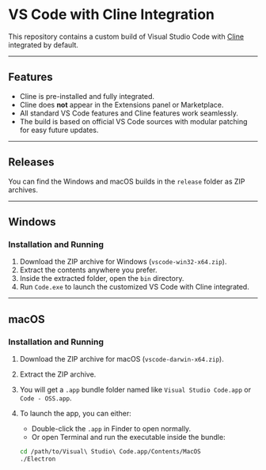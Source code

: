 # VS Code with Cline Integration

This repository contains a custom build of Visual Studio Code with [Cline](https://github.com/cline/cline) integrated by default.

---

## Features

- Cline is pre-installed and fully integrated.
- Cline does **not** appear in the Extensions panel or Marketplace.
- All standard VS Code features and Cline features work seamlessly.
- The build is based on official VS Code sources with modular patching for easy future updates.

---

## Releases

You can find the Windows and macOS builds in the `release` folder as ZIP archives.

---

## Windows

### Installation and Running

1. Download the ZIP archive for Windows (`vscode-win32-x64.zip`).
2. Extract the contents anywhere you prefer.
3. Inside the extracted folder, open the `bin` directory.
4. Run `Code.exe` to launch the customized VS Code with Cline integrated.

---

## macOS

### Installation and Running

1. Download the ZIP archive for macOS (`vscode-darwin-x64.zip`).
2. Extract the ZIP archive.
3. You will get a `.app` bundle folder named like `Visual Studio Code.app` or `Code - OSS.app`.
4. To launch the app, you can either:
   - Double-click the `.app` in Finder to open normally.
   - Or open Terminal and run the executable inside the bundle:

    ```bash
    cd /path/to/Visual\ Studio\ Code.app/Contents/MacOS
    ./Electron
    ```
